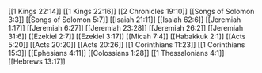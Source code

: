 [[1 Kings 22:14]]
[[1 Kings 22:16]]
[[2 Chronicles 19:10]]
[[Songs of Solomon 3:3]]
[[Songs of Solomon 5:7]]
[[Isaiah 21:11]]
[[Isaiah 62:6]]
[[Jeremiah 1:17]]
[[Jeremiah 6:27]]
[[Jeremiah 23:28]]
[[Jeremiah 26:2]]
[[Jeremiah 31:6]]
[[Ezekiel 2:7]]
[[Ezekiel 3:17]]
[[Micah 7:4]]
[[Habakkuk 2:1]]
[[Acts 5:20]]
[[Acts 20:20]]
[[Acts 20:26]]
[[1 Corinthians 11:23]]
[[1 Corinthians 15:3]]
[[Ephesians 4:11]]
[[Colossians 1:28]]
[[1 Thessalonians 4:1]]
[[Hebrews 13:17]]
